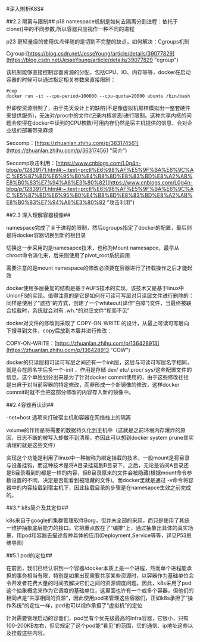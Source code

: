 #深入剖析K8S#

##2.2 隔离与限制##
p18 namespace机制是如何去隔离分割进程：依托于clone()中的不同参数,所以容器只应视作一种不同的进程

p23 更轻量级的使用优点伴随的是切割不完整的缺点，如何解决：Cgroups机制

Cgroup:[https://blog.csdn.net/JesseYoung/article/details/39077829](https://blog.csdn.net/JesseYoung/article/details/39077829 "cgroup")

该机制能够直接控制容器资源的分配，包括CPU、IO、内存等等，docker在启动容器的时候可以通过指定相关参数来直接限制：

    #exp
    docker run -it --cpu-period=100000 --cpu-quota=20000 ubuntu /bin/bash
    
但即使资源限制了，由于先天设计上的缺陷(不是像虚拟机那样模拟出一整套硬件来提供服务)，无法对/proc中的文件(记录内核状态)进行限制。这种共享内核的问题会使得在docker中读到的CPU核数/可用内存仍然是宿主机提供的信息，会对企业级的部署带来麻烦

Seccomp：[https://zhuanlan.zhihu.com/p/363174561](https://zhuanlan.zhihu.com/p/363174561 "简介")

Seccomp攻击利用：[https://www.cnblogs.com/L0g4n-blog/p/12839171.html#:~:text=prctl%E6%98%AF%E5%9F%BA%E6%9C%AC,%E5%87%BD%E6%95%B0%E4%B8%8D%E8%83%BD%E8%A2%AB%E8%B0%83%E7%94%A8%E3%80%82](https://www.cnblogs.com/L0g4n-blog/p/12839171.html#:~:text=prctl%E6%98%AF%E5%9F%BA%E6%9C%AC,%E5%87%BD%E6%95%B0%E4%B8%8D%E8%83%BD%E8%A2%AB%E8%B0%83%E7%94%A8%E3%80%82 "攻击利用")

##2.3 深入理解容器镜像##

namespace完成了关于进程的限制，然后cgroups指定了docker的配置，最后则是将docker容器切换到新的根目录

切换这一步采用的是namesapce技术，也称为Mount namesapce，最早从chroot命令演化来，后来则使用了pivot_root系统调用

需要注意的是mount namespace的修改必须要在容器进行了挂载操作之后才能起效

docker使用多层叠加的结构是基于AUFS技术的实现，该技术又是基于linux中UnionFS的实现。值得注意的是它是如何在可读可写层对只读层文件进行删除的：同样是使用了“遮挡”的方式，创建了一个whiteout(译作“白障”)文件，当最终被联合挂载时，系统就会对有 .wh.*的对应文件“视而不见”

docker对文件的修改则采取了 COPY-ON-WRITE 的设计，从最上可读可写层向下搜寻到文件，copy后放到本层并进行修改：

COPY-ON-WRITE：[https://zhuanlan.zhihu.com/p/136428913](https://zhuanlan.zhihu.com/p/136428913 "COW")

docker的只读层和可读可写层之间还有一个init层，这层与可读可写层名字相同，就是会在原名字后多一个-init
，作用是存储 dev/ etc/ proc/ sys/这些配置文件的信息。这个单独划分出来是为了针对docker commit使用的，由于这些修改往往是出自于对当前容器的特定修改，而非形成一个新镜像的修改，这样docker commit时就不会把这部分修改的内容存入新的镜像中。

##2.4容器再认识##

-net=host 选项来打破宿主机和容器在网络栈上的隔离

volume的作用是将需要的数据持久化到主机中（这就是之前环境内存爆炸的原因，日志不断的被写入却做不到清理，亦因此可以想到docker system prune其实清理的就是这些文件）

实现这个功能是利用了linux中一种被称为绑定挂载的技术，一般mount是将目录与设备挂钩，而这种技术是将A目录挂载到B目录下，之后，无论是访问A目录还是B目录看到的都是一样的内容，但B目录原来的文件会被隐藏(根据mount命令参数设置的不同，决定是否能看到被隐藏的文件)。而docker里就是通过 -v命令将容器中的内容挂载到宿主机下，因此挂载目录的步骤是在namesapce生效之前完成的。

##3.* k8s简介及其定位##

k8s来自于google的集群管理软件Borg，但并未全部的采用，而只是使用了其统一维护抽象底层能力的接口。它把重点放在了“编排”上，通过抽象出具体的真实场景，用pod和容器去描述各种具体的应用(Deployment,Service等等，详见P53思维导图)

##5.1 pod的定位##

在前面，我们已经认识到一个容器/docker本质上是一个进程，然而单个进程能承担的事务相当有限，特别是如果出现需要共享某些资源时，以容器作为基础单位会令开发者花费大量的时间去解决它们之间的资源调度问题。因此，k8s采用了pod这个抽象概念来作为它调度的基础单位，这里面也许有一个或多个容器，但他们的相同点是“共享相同的资源”，因此使用pod来管理这些容器们，正如k8s承担了“操作系统”的定位一样，pod也可以视作承担了“虚拟机”的定位

针对需要管理启动的容器们，pod里有个优先级最高的Infra容器，它很小，只有100-200KB左右，但它规定了这个pod能“看见”的范围，它的通信、ip地址这些以及挂载这些内容。